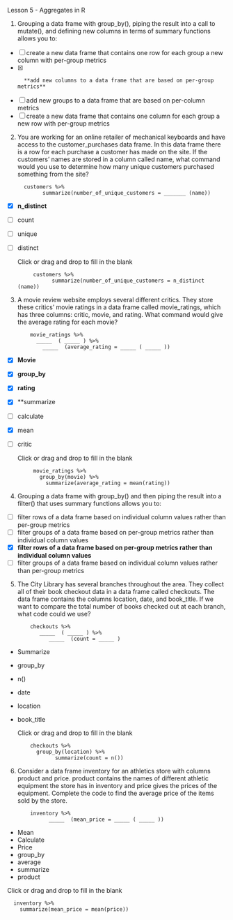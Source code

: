 Lesson 5 - Aggregates in R

1.	Grouping a data frame with group_by(), piping the result into a call to mutate(), and defining new columns in terms of summary functions allows you to:
-  [ ]	create a new data frame that contains one row for each group a new column with per-group metrics
-  [x]       **add new columns to a data frame that are based on per-group metrics**
-  [ ]	add new groups to a data frame that are based on per-column metrics
-  [ ]	create a new data frame that contains one column for each group a new row with per-group metrics

2.	You are working for an online retailer of mechanical keyboards and have access to the customer_purchases data frame. In this data frame there is a row for each purchase a customer has made on the site. If the customers’ names are stored in a column called name, what command would you use to determine how many unique customers purchased something from the site?

      
  	      customers %>%
  	            summarize(number_of_unique_customers = _______ (name))

-  [x]	**n_distinct**
-  [ ]	count
-  [ ]	unique
-  [ ]	distinct

      Click or drag and drop to fill in the blank

            customers %>%
                  summarize(number_of_unique_customers = n_distinct (name))

3.	A movie review website employs several different critics. They store these critics’ movie ratings in a data frame called movie_ratings, which has three columns: critic, movie, and rating. What command would give the average rating for each movie?

            movie_ratings %>%
              _____  ( _____ ) %>%
                _____  (average_rating = _____ ( _____ ))

-  [x]	**Movie**
-  [x]	**group_by**
-  [x]	**rating**
-  [x]	**summarize
-  [ ]	calculate
-  [x]	mean
-  [ ]	critic

      Click or drag and drop to fill in the blank

            movie_ratings %>%
              group_by(movie) %>%
       			summarize(average_rating = mean(rating))

4.	Grouping a data frame with group_by() and then piping the result into a filter() that uses summary functions allows you to:
-  [ ]	filter rows of a data frame based on individual column values rather than per-group metrics
-  [ ]	filter groups of a data frame based on per-group metrics rather than individual column values
-  [x]	**filter rows of a data frame based on per-group metrics rather than individual column values**
-  [ ]	filter groups of a data frame based on individual column values rather than per-group metrics

5.	The City Library has several branches throughout the area. They collect all of their book checkout data in a data frame called checkouts. The data frame contains the columns location, date, and book_title. If we want to compare the total number of books checked out at each branch, what code could we use?

            checkouts %>%
               _____  ( _____ ) %>%
                  _____  (count = _____ )

-	Summarize
-	group_by
-	n()
-	date
-	location
-	book_title

      Click or drag and drop to fill in the blank

            checkouts %>%
              group_by(location) %>%
                    summarize(count = n())
   
6.	Consider a data frame inventory for an athletics store with columns product and price. product contains the names of different athletic equipment the store has in inventory and price gives the prices of the equipment. Complete the code to find the average price of the items sold by the store.

            inventory %>%
                  _____  (mean_price = _____ ( _____ ))

-	Mean
-	Calculate
-	Price
-	group_by
-	average
-	summarize
-	product


Click or drag and drop to fill in the blank

      inventory %>%
  		summarize(mean_price = mean(price))
